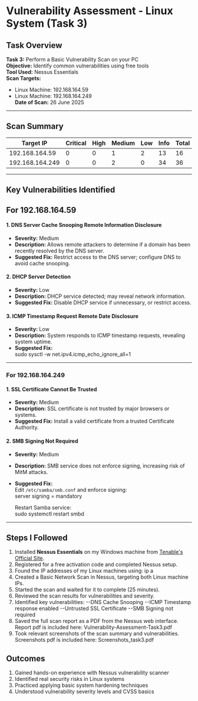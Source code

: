 # Vulnerability Assessment - Linux System (Task 3)

## Task Overview

**Task 3:** Perform a Basic Vulnerability Scan on your PC  
**Objective:** Identify common vulnerabilities using free tools  
**Tool Used:** Nessus Essentials  
**Scan Targets:**  
- Linux Machine: 192.168.164.59  
- Linux Machine: 192.168.164.249  
**Date of Scan:** 26 June 2025  

---

## Scan Summary

| Target IP         | Critical | High | Medium | Low | Info | Total |
|-------------------|----------|------|--------|-----|------|-------|
| 192.168.164.59    | 0        | 0    | 1      | 2   | 13   | 16    |
| 192.168.164.249   | 0        | 0    | 2      | 0   | 34   | 36    |

---

## Key Vulnerabilities Identified

## **For 192.168.164.59**

#### 1. DNS Server Cache Snooping Remote Information Disclosure  
- **Severity:** Medium  
- **Description:** Allows remote attackers to determine if a domain has been recently resolved by the DNS server.  
- **Suggested Fix:** Restrict access to the DNS server; configure DNS to avoid cache snooping.

#### 2. DHCP Server Detection  
- **Severity:** Low  
- **Description:** DHCP service detected; may reveal network information.  
- **Suggested Fix:** Disable DHCP service if unnecessary, or restrict access.

#### 3. ICMP Timestamp Request Remote Date Disclosure  
- **Severity:** Low  
- **Description:** System responds to ICMP timestamp requests, revealing system uptime.  
- **Suggested Fix:**  
    sudo sysctl -w net.ipv4.icmp_echo_ignore_all=1
  
---

### **For 192.168.164.249**

#### 1. SSL Certificate Cannot Be Trusted  
- **Severity:** Medium  
- **Description:** SSL certificate is not trusted by major browsers or systems.  
- **Suggested Fix:** Install a valid certificate from a trusted Certificate Authority.

#### 2. SMB Signing Not Required  
- **Severity:** Medium  
- **Description:** SMB service does not enforce signing, increasing risk of MitM attacks.  
- **Suggested Fix:**  
  Edit `/etc/samba/smb.conf` and enforce signing:  
    server signing = mandatory
    
  Restart Samba service:  
    sudo systemctl restart smbd

---


## Steps I Followed

1. Installed **Nessus Essentials** on my Windows machine from [Tenable's Official Site](https://www.tenable.com/products/nessus/nessus-essentials).
2. Registered for a free activation code and completed Nessus setup.
3. Found the IP addresses of my Linux machines using:
   ip a
4. Created a Basic Network Scan in Nessus, targeting both Linux machine IPs.
5. Started the scan and waited for it to complete (25 minutes).
6. Reviewed the scan results for vulnerabilities and severity.
7. Identified key vulnerabilities:
    --DNS Cache Snooping
    --ICMP Timestamp response enabled
    --Untrusted SSL Certificate
    --SMB Signing not required
8. Saved the full scan report as a PDF from the Nessus web interface.
     Report pdf is included here: Vulnerability-Assessment-Task3.pdf
9. Took relevant screenshots of the scan summary and vulnerabilities.
     Screenshots pdf is included here: Screenshots_task3.pdf


## Outcomes

1. Gained hands-on experience with Nessus vulnerability scanner
2. Identified real security risks in Linux systems
3. Practiced applying basic system hardening techniques
4. Understood vulnerability severity levels and CVSS basics



